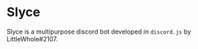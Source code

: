 Slyce
====================
Slyce is a multipurpose discord bot developed in `discord.js` by LittleWhole#2107.
